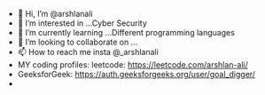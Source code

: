 - 👋 Hi, I’m @arshlanali
- 👀 I’m interested in ...Cyber Security
- 🌱 I’m currently learning ...Different programming languages
- 💞️ I’m looking to collaborate on ...
- 📫 How to reach me insta @_arshlanali
- MY coding profiles: leetcode: https://leetcode.com/arshlan-ali/
- GeeksforGeek:   https://auth.geeksforgeeks.org/user/goal_digger/
-                    

<!---
arshlanali/arshlanali is a ✨ special ✨ repository because its `README.md` (this file) appears on your GitHub profile.
You can click the Preview link to take a look at your changes.
--->
